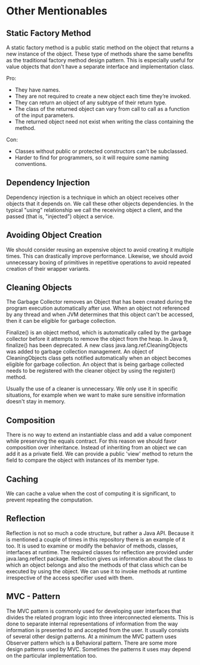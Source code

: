 # Other Mentionables

## Static Factory Method
A static factory method is a public static method on the object that returns a new instance of the object.
These type of methods share the same benefits as the traditional factory method design pattern.
This is especially useful for value objects that don't have a separate interface and implementation class.

Pro:
- They have names.
- They are not required to create a new object each time they’re invoked.
- They can return an object of any subtype of their return type.
- The class of the returned object can vary from call to call as a function of the input parameters.
- The returned object need not exist when writing the class containing the method.

Con:
- Classes without public or protected constructors can't be subclassed.
- Harder to find for programmers, so it will require some naming conventions.

## Dependency Injection
Dependency injection is a technique in which an object receives other objects that it depends on.
We call these other objects dependencies. In the typical "using" relationship we call the receiving object
a client, and the passed (that is, "injected") object a service.

## Avoiding Object Creation
We should consider reusing an expensive object to avoid creating it multiple times. This can drastically improve performance.
Likewise, we should avoid unnecessary boxing of primitives in repetitive operations to avoid repeated creation of their wrapper variants.

## Cleaning Objects
The Garbage Collector removes an Object that has been created during the program execution automatically after use.
When an object not referenced by any thread and when JVM determines that this object can't be accessed, then it can be eligible for garbage collection.

Finalize() is an object method, which is automatically called by the garbage collector before it attempts to remove the object from the heap.
In Java 9, finalize() has been deprecated. A new class java.lang.ref.CleaningObjects was added to garbage collection management.
An object of CleaningObjects class gets notified automatically when an object becomes eligible for garbage collection.
An object that is being garbage collected needs to be registered with the cleaner object by using the register() method.

Usually the use of a cleaner is unnecessary. We only use it in specific situations, for example when we want to make sure sensitive information doesn't stay in memory.

## Composition
There is no way to extend an instantiable class and add a value component while preserving the equals contract.
For this reason we should favor composition over inheritance. Instead of inheriting from an object we can add it as a private field.
We can provide a public 'view' method to return the field to compare the object with instances of its member type.

## Caching
We can cache a value when the cost of computing it is significant, to prevent repeating the computation.

## Reflection
Reflection is not so much a code structure, but rather a Java API. Because it is mentioned a couple of times in this repository there is an example of it too.
It is used to examine or modify the behavior of methods, classes, interfaces at runtime. The required classes for reflection are provided under java.lang.reflect package.
Reflection gives us information about the class to which an object belongs and also the methods of that class which can be executed by using the object.
We can use it to invoke methods at runtime irrespective of the access specifier used with them.

## MVC - Pattern
The MVC pattern is commonly used for developing user interfaces that divides the related program logic into three interconnected elements.
This is done to separate internal representations of information from the way information is presented to and accepted from the user.
It usually consists of several other design patterns. At a minimum the MVC pattern uses Observer pattern which is a Behavioral pattern.
There are some more design patterns used by MVC. Sometimes the patterns it uses may depend on the particular implementation too.
